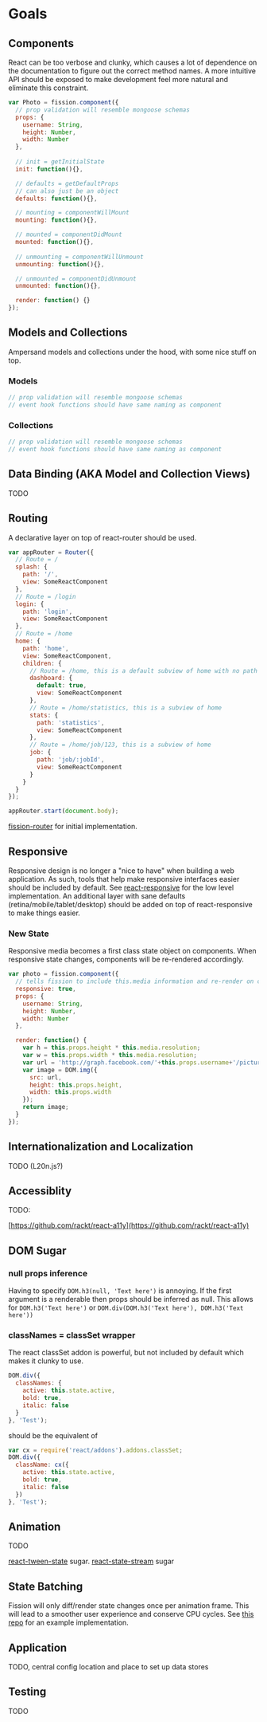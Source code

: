 # Goals

## Components

React can be too verbose and clunky, which causes a lot of dependence on the documentation to figure out the correct method names. A more intuitive API should be exposed to make development feel more natural and eliminate this constraint.

```js
var Photo = fission.component({
  // prop validation will resemble mongoose schemas
  props: {
    username: String,
    height: Number,
    width: Number
  },
  
  // init = getInitialState
  init: function(){},

  // defaults = getDefaultProps
  // can also just be an object
  defaults: function(){},

  // mounting = componentWillMount
  mounting: function(){},

  // mounted = componentDidMount
  mounted: function(){},
  
  // unmounting = componentWillUnmount
  unmounting: function(){},

  // unmounted = componentDidUnmount
  unmounted: function(){},

  render: function() {}
});
```

## Models and Collections

Ampersand models and collections under the hood, with some nice stuff on top.

### Models

```js
// prop validation will resemble mongoose schemas
// event hook functions should have same naming as component
```

### Collections

```js
// prop validation will resemble mongoose schemas
// event hook functions should have same naming as component
```

## Data Binding (AKA Model and Collection Views)

TODO

## Routing

A declarative layer on top of react-router should be used.

```js
var appRouter = Router({
  // Route = /
  splash: {
    path: '/',
    view: SomeReactComponent
  },
  // Route = /login
  login: {
    path: 'login',
    view: SomeReactComponent
  },
  // Route = /home
  home: {
    path: 'home',
    view: SomeReactComponent,
    children: {
      // Route = /home, this is a default subview of home with no path specified
      dashboard: {
        default: true,
        view: SomeReactComponent
      },
      // Route = /home/statistics, this is a subview of home
      stats: {
        path: 'statistics',
        view: SomeReactComponent
      },
      // Route = /home/job/123, this is a subview of home
      job: {
        path: 'job/:jobId',
        view: SomeReactComponent
      }
    }
  }
});

appRouter.start(document.body);
```

[fission-router](https://github.com/fissionjs/fission-router) for initial implementation.

## Responsive

Responsive design is no longer a "nice to have" when building a web application. As such, tools that help make responsive interfaces easier should be included by default. See [react-responsive](https://github.com/wearefractal/react-responsive) for the low level implementation. An additional layer with sane defaults (retina/mobile/tablet/desktop) should be added on top of react-responsive to make things easier.

### New State

Responsive media becomes a first class state object on components. When responsive state changes, components will be re-rendered accordingly.

```js
var photo = fission.component({
  // tells fission to include this.media information and re-render on change
  responsive: true,
  props: {
    username: String,
    height: Number,
    width: Number
  },

  render: function() {
    var h = this.props.height * this.media.resolution;
    var w = this.props.width * this.media.resolution;
    var url = 'http://graph.facebook.com/'+this.props.username+'/picture?height='+h+'&width='+w;
    var image = DOM.img({
      src: url,
      height: this.props.height,
      width: this.props.width
    });
    return image;
  }
});
```

## Internationalization and Localization

TODO (L20n.js?)

## Accessiblity

TODO:

[https://github.com/rackt/react-a11y](https://github.com/rackt/react-a11y)

## DOM Sugar

###  null props inference

Having to specify `DOM.h3(null, 'Text here')` is annoying. If the first argument is a renderable then props should be inferred as null. This allows for `DOM.h3('Text here')` or `DOM.div(DOM.h3('Text here'), DOM.h3('Text here'))`

### classNames = classSet wrapper

The react classSet addon is powerful, but not included by default which makes it clunky to use.

```js
DOM.div({
  classNames: {
    active: this.state.active,
    bold: true,
    italic: false
  }
}, 'Test');
```

should be the equivalent of

```js
var cx = require('react/addons').addons.classSet;
DOM.div({
  className: cx({
    active: this.state.active,
    bold: true,
    italic: false
  })
}, 'Test');
```

## Animation

TODO

[react-tween-state](https://github.com/chenglou/react-tween-state) sugar. [react-state-stream](https://github.com/chenglou/react-state-stream) sugar

## State Batching

Fission will only diff/render state changes once per animation frame. This will lead to a smoother user experience and conserve CPU cycles. See [this repo](https://github.com/petehunt/react-raf-batching) for an example implementation.

## Application

TODO, central config location and place to set up data stores

## Testing

TODO
